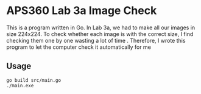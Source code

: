# APS360 Lab 3a Image Check

This is a program written in Go. In Lab 3a, we had to make all our images in size 224x224. 
To check whether each image is with the correct size, I find checking them one by one wasting a lot of time .
Therefore, I wrote this program to let the computer check it automatically for me

## Usage
```
go build src/main.go
./main.exe
```
